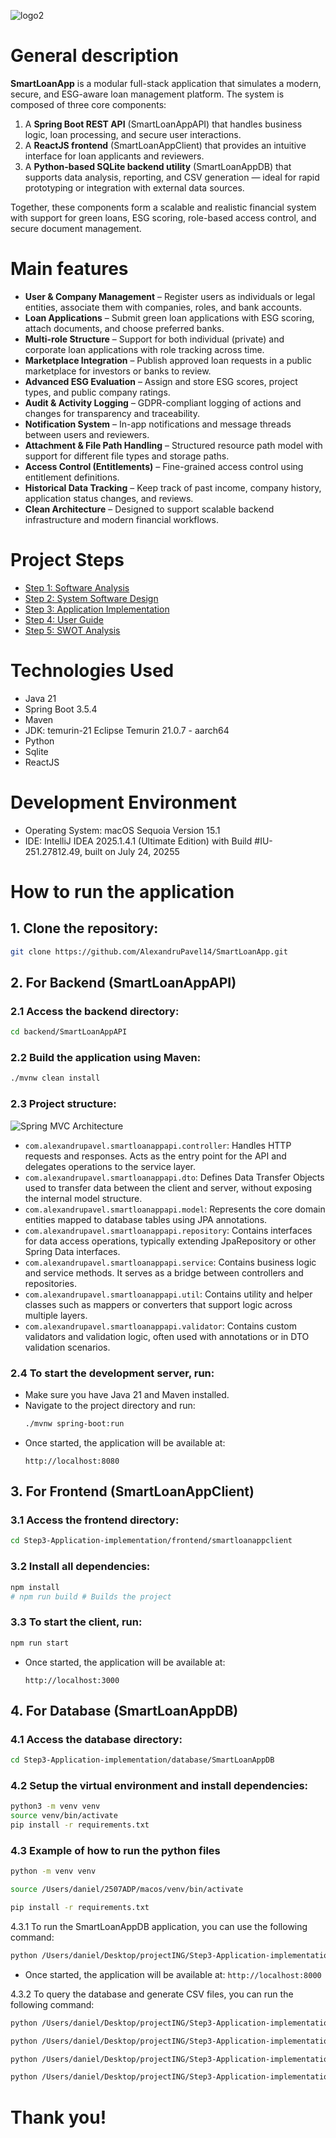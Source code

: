 <!-- <img width="1024" height="325" alt="logo2" src="https://github.com/user-attachments/assets/04896e84-ecaf-4020-aa78-6160f923574a" /> -->
![logo2](assets/logo2.png)

# General description

**SmartLoanApp** is a modular full-stack application that simulates a modern, secure, and ESG-aware loan management platform. The system is composed of three core components:
1. A **Spring Boot REST API** (SmartLoanAppAPI) that handles business logic, loan processing, and secure user interactions.
2. A **ReactJS frontend** (SmartLoanAppClient) that provides an intuitive interface for loan applicants and reviewers.
3. A **Python-based SQLite backend utility** (SmartLoanAppDB) that supports data analysis, reporting, and CSV generation — ideal for rapid prototyping or integration with external data sources.

Together, these components form a scalable and realistic financial system with support for green loans, ESG scoring, role-based access control, and secure document management.

# Main features

* **User & Company Management** – Register users as individuals or legal entities, associate them with companies, roles, and bank accounts.
* **Loan Applications** – Submit green loan applications with ESG scoring, attach documents, and choose preferred banks.
* **Multi-role Structure** – Support for both individual (private) and corporate loan applications with role tracking across time.
* **Marketplace Integration** – Publish approved loan requests in a public marketplace for investors or banks to review.
* **Advanced ESG Evaluation** – Assign and store ESG scores, project types, and public company ratings.
* **Audit & Activity Logging** – GDPR-compliant logging of actions and changes for transparency and traceability.
* **Notification System** – In-app notifications and message threads between users and reviewers.
* **Attachment & File Path Handling** – Structured resource path model with support for different file types and storage paths.
* **Access Control (Entitlements)** – Fine-grained access control using entitlement definitions.
* **Historical Data Tracking** – Keep track of past income, company history, application status changes, and reviews.
* **Clean Architecture** – Designed to support scalable backend infrastructure and modern financial workflows.

# Project Steps

- [Step 1: Software Analysis](Step1-Software-analysis/Step1.md)
- [Step 2: System Software Design](Step2-System-software-design/Step2.md)
- [Step 3: Application Implementation](Step3-Application-implementation/Step3.md)
- [Step 4: User Guide](Step4-User-Guide-SmartLoanApp/Step4.md)
- [Step 5: SWOT Analysis](Step5-SWOT-Analysis/Step5.md)

# Technologies Used

- Java 21
- Spring Boot 3.5.4
- Maven
- JDK: temurin-21 Eclipse Temurin 21.0.7 - aarch64
- Python
- Sqlite
- ReactJS

# Development Environment

- Operating System: macOS Sequoia Version 15.1
- IDE: IntelliJ IDEA 2025.1.4.1 (Ultimate Edition) with Build #IU-251.27812.49, built on July 24, 20255

# How to run the application

## 1. Clone the repository:
   ```bash
   git clone https://github.com/AlexandruPavel14/SmartLoanApp.git
   ```

## 2. For Backend (SmartLoanAppAPI)

### 2.1 Access the backend directory:

   ```bash
   cd backend/SmartLoanAppAPI
   ```

### 2.2 Build the application using Maven:
   ```bash
   ./mvnw clean install
   ```

### 2.3 Project structure: 

![Spring MVC Architecture](assets/spring-mvc-arhitecture.png)

- `com.alexandrupavel.smartloanappapi.controller`: Handles HTTP requests and responses. Acts as the entry point for the API and delegates operations to the service layer. 
- `com.alexandrupavel.smartloanappapi.dto`: Defines Data Transfer Objects used to transfer data between the client and server, without exposing the internal model structure.  
- `com.alexandrupavel.smartloanappapi.model`: Represents the core domain entities mapped to database tables using JPA annotations. 
- `com.alexandrupavel.smartloanappapi.repository`: Contains interfaces for data access operations, typically extending JpaRepository or other Spring Data interfaces.
- `com.alexandrupavel.smartloanappapi.service`: Contains business logic and service methods. It serves as a bridge between controllers and repositories.
- `com.alexandrupavel.smartloanappapi.util`: Contains utility and helper classes such as mappers or converters that support logic across multiple layers.
- `com.alexandrupavel.smartloanappapi.validator`: Contains custom validators and validation logic, often used with annotations or in DTO validation scenarios.

### 2.4 To start the development server, run:
- Make sure you have Java 21 and Maven installed.
- Navigate to the project directory and run:
   ```bash
   ./mvnw spring-boot:run
   ```
- Once started, the application will be available at:
    ```
    http://localhost:8080
    ```

## 3. For Frontend (SmartLoanAppClient)

### 3.1 Access the frontend directory:

   ```bash
   cd Step3-Application-implementation/frontend/smartloanappclient
   ```

### 3.2 Install all dependencies:
   ```bash
   npm install
   # npm run build # Builds the project
   ```

### 3.3 To start the client, run:

```sh
npm run start
```

- Once started, the application will be available at:
    ```
    http://localhost:3000
    ```

## 4. For Database (SmartLoanAppDB)

### 4.1 Access the database directory:

   ```bash
   cd Step3-Application-implementation/database/SmartLoanAppDB
   ```

### 4.2 Setup the virtual environment and install dependencies:
   ```bash
   python3 -m venv venv
   source venv/bin/activate
   pip install -r requirements.txt
   ```

### 4.3 Example of how to run the python files
   ```bash
python -m venv venv
   ```

   ```bash
source /Users/daniel/2507ADP/macos/venv/bin/activate
   ```

   ```bash
pip install -r requirements.txt
   ```

4.3.1 To run the SmartLoanAppDB application, you can use the following command:

   ```bash
python /Users/daniel/Desktop/projectING/Step3-Application-implementation/database/SmartLoanAppDB/app.py
   ```

   - Once started, the application will be available at:
    ```
    http://localhost:8000
    ```

4.3.2 To query the database and generate CSV files, you can run the following command:
   ```bash
python /Users/daniel/Desktop/projectING/Step3-Application-implementation/database/SmartLoanAppDB/x-GENERATE-csv.py
   ```

   ```bash
python /Users/daniel/Desktop/projectING/Step3-Application-implementation/database/SmartLoanAppDB/x-DELETE-db.py
   ```

   ```bash
python /Users/daniel/Desktop/projectING/Step3-Application-implementation/database/SmartLoanAppDB/x-DELETE-csv-output.py
   ```

   ```bash
python /Users/daniel/Desktop/projectING/Step3-Application-implementation/database/SmartLoanAppDB/app.py
   ```

# Thank you!